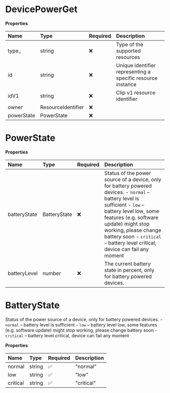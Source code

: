 # DevicePowerGet

**Properties**

| Name       | Type               | Required | Description                                                 |
| :--------- | :----------------- | :------- | :---------------------------------------------------------- |
| type\_     | string             | ❌       | Type of the supported resources                             |
| id         | string             | ❌       | Unique identifier representing a specific resource instance |
| idV1       | string             | ❌       | Clip v1 resource identifier                                 |
| owner      | ResourceIdentifier | ❌       |                                                             |
| powerState | PowerState         | ❌       |                                                             |

# PowerState

**Properties**

| Name         | Type         | Required | Description                                                                                                                                                                                                                                                                                           |
| :----------- | :----------- | :------- | :---------------------------------------------------------------------------------------------------------------------------------------------------------------------------------------------------------------------------------------------------------------------------------------------------- |
| batteryState | BatteryState | ❌       | Status of the power source of a device, only for battery powered devices. - `normal` – battery level is sufficient - `low` – battery level low, some features (e.g. software update) might stop working, please change battery soon - `critical` – battery level critical, device can fail any moment |
| batteryLevel | number       | ❌       | The current battery state in percent, only for battery powered devices.                                                                                                                                                                                                                               |

# BatteryState

Status of the power source of a device, only for battery powered devices. - `normal` – battery level is sufficient - `low` – battery level low, some features (e.g. software update) might stop working, please change battery soon - `critical` – battery level critical, device can fail any moment

**Properties**

| Name     | Type   | Required | Description |
| :------- | :----- | :------- | :---------- |
| normal   | string | ✅       | "normal"    |
| low      | string | ✅       | "low"       |
| critical | string | ✅       | "critical"  |

<!-- This file was generated by liblab | https://liblab.com/ -->
